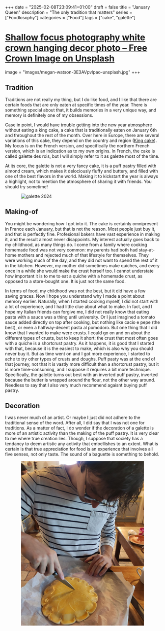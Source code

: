 +++
date = "2025-02-08T23:09:41+01:00"
draft = false
title = "January Queen"
description = "The only tradition that matters"
series = ["Foodlosophy"]
categories = ["Food"]
tags = ["cake", "galette"]
# [Shallow focus photography white crown hanging decor photo – Free Crown Image on Unsplash](https://unsplash.com/photos/shallow-focus-photography-white-crown-hanging-decor-3E3AVpvlpao)
image = "images/megan-watson-3E3AVpvlpao-unsplash.jpg"
+++

## Tradition

Traditions are not really my thing, but I do like food,
and I like that there are certain foods that are only eaten at specific times of the year.
There is something special about that, it builds memories in a very unique way,
and memory is definitely one of my obsessions.

Case in point, I would have trouble getting into the new year atmosphere without eating a king cake,
a cake that is traditionally eaten on January 6th and throughout the rest of the month.
Over here in Europe, there are several variations of this cake, they depend on the country and region
([King cake](https://en.wikipedia.org/wiki/King_cake)).
My focus is on the French version, and specifically the northern French version, which is an indication as to my own origins.
In French, the cake is called galette des rois, but I will simply refer to it as galette most of the time.

At its core, the galette is not a very fancy cake, it is a puff pastry filled with almond cream,
which makes it delociously fluffy and buttery, and filled with one of the best flavors in the world.
Making it to kickstart the year is always a highlight, not to mention the atmosphere of sharing it with friends.
You should try sometime!

<img 
    src="./images/IMG_4124.jpg"
    alt="galette 2024"
    width="400"
    style="display: block; margin-left: auto; margin-right: auto;">

## Making-of

You might be wondering how I got into it.
The cake is certainly omnipresent in France each January, but that is not the reason.
Most people just buy it, and that is perfectly fine.
Profesional bakers have vast experience in making it, and the result almost never disappoints.
My interest actually goes back to my childhood, as many things do.
I come from a family where cooking homemade food was not very common:
my parents had both had stay-at-home mothers and rejected much of that lifestyle for themselves.
They were working much of the day, and they did not want to spend the rest of it in the kitchen.
However, my mother did sometimes make quiches, and every once in a while she would make the crust herself too.
I cannot understate how important it is to me to eat a quiche with a homemade crust, as opposed to a store-bought one.
It is just not the same food.

In terms of food, my childhood was not the best, but it did have a few saving graces.
Now I hope you understand why I made a point about memory earlier.
Naturally, when I started cooking myself, I did not start with a lot of experience,
and I had little clue about what to make.
In fact, and I hope my Italian friends can forgive me,
I did not really know that eating pasta with a sauce was a thing until university.
Or I just imagined a tomato sauce added directly on top after cooking,
but nothing like cacio e pepe (the best), or even a halfway-decent pasta al pomodoro.
But one thing that I did know that I wanted to make were crusts.
I could go on and on about the different types of crusts, but to keep it short:
the crust that most often goes with a quiche is a shortcrust pastry.
As it happens, it is good that I started with that, because it is the easiest to make,
which is also why you should never buy it.
But as time went on and I got more experience, I started to ache to try other types of crusts and doughs.
Puff pasty was at the end of that journey, not that it is vastly more difficult than a shortcrust pastry,
but it is more time-consuming, and I suppose it requires a bit more technique.
Specifically, the galette turns out best with an inverted puff pastry,
inverted because the butter is wrapped around the flour, not the other way around.
Needless to say that I also very much recommend agaisnt buying puff pastry.

## Decoration

I was never much of an artist.
Or maybe I just did not adhere to the traditional sense of the word.
After all, I did say that I was not one for traditions.
As a matter of fact, I do wonder if the decoration of a galette is more of an artistic activity than the making of the puff pastry.
It is very clear to me where true creation lies.
Though, I suppose that society has a tendancy to deem artistic any activity that embellishes to an extent.
What is certain is that true appreciation for food is an experience that involves all five senses, not only taste.
The sound of a baguette is something to behold.

<img 
    src="./images/IMG-20220109-WA0002.jpg"
    alt="galette decoration"
    width="400"
    style="display: block; margin-left: auto; margin-right: auto;">

